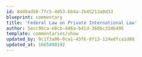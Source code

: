 ```yaml
---
id: 84d8ad58-7fc5-4d53-bb4a-2b45213a0d33
blueprint: commentary
title: 'Federal Law on Private International Law'
author: 5ecc98ca-e8cb-4d6a-b41d-360bc334b495
template: commentaries/show
updated_by: 9c1f3a06-0ca1-43f6-8f13-124edfca1d88
updated_at: 1665490192
---
```

